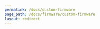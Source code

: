 ```yaml
---
permalink: /docs/custom-firmware
page_path: /docs/firmware/custom-firmware
layout: redirect
---
```

